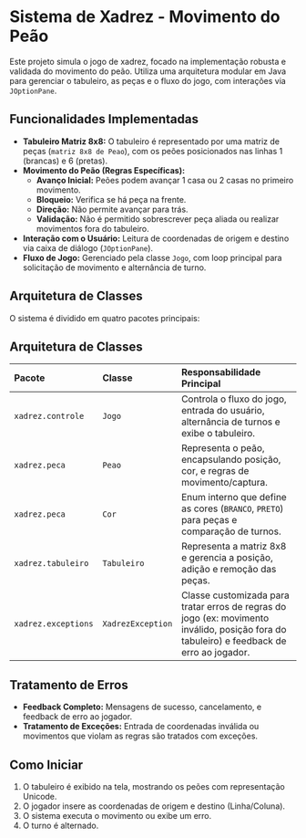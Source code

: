 # Sistema de Xadrez - Movimento do Peão

Este projeto simula o jogo de xadrez, focado na implementação robusta e validada do movimento do peão. Utiliza uma arquitetura modular em Java para gerenciar o tabuleiro, as peças e o fluxo do jogo, com interações via `JOptionPane`.

## Funcionalidades Implementadas
* **Tabuleiro Matriz 8x8:** O tabuleiro é representado por uma matriz de peças (`matriz 8x8 de Peao`), com os peões posicionados nas linhas 1 (brancas) e 6 (pretas).
* **Movimento do Peão (Regras Específicas):**
    * **Avanço Inicial:** Peões podem avançar 1 casa ou 2 casas no primeiro movimento.
    * **Bloqueio:** Verifica se há peça na frente.
    * **Direção:** Não permite avançar para trás.
    * **Validação:** Não é permitido sobrescrever peça aliada ou realizar movimentos fora do tabuleiro.
* **Interação com o Usuário:** Leitura de coordenadas de origem e destino via caixa de diálogo (`JOptionPane`).
* **Fluxo de Jogo:** Gerenciado pela classe `Jogo`, com loop principal para solicitação de movimento e alternância de turno.

## Arquitetura de Classes

O sistema é dividido em quatro pacotes principais:

## Arquitetura de Classes

| Pacote | Classe | Responsabilidade Principal |
| :--- | :--- | :--- |
| `xadrez.controle` | `Jogo` | Controla o fluxo do jogo, entrada do usuário, alternância de turnos e exibe o tabuleiro. |
| `xadrez.peca` | `Peao` | Representa o peão, encapsulando posição, cor, e regras de movimento/captura. |
| `xadrez.peca` | `Cor` | Enum interno que define as cores (`BRANCO`, `PRETO`) para peças e comparação de turnos. |
| `xadrez.tabuleiro` | `Tabuleiro` | Representa a matriz 8x8 e gerencia a posição, adição e remoção das peças. |
| `xadrez.exceptions`| `XadrezException` | Classe customizada para tratar erros de regras do jogo (ex: movimento inválido, posição fora do tabuleiro) e feedback de erro ao jogador. |


## Tratamento de Erros
* **Feedback Completo:** Mensagens de sucesso, cancelamento, e feedback de erro ao jogador.
* **Tratamento de Exceções:** Entrada de coordenadas inválida ou movimentos que violam as regras são tratados com exceções.

 ## Como Iniciar
1.  O tabuleiro é exibido na tela, mostrando os peões com representação Unicode.
2.  O jogador insere as coordenadas de origem e destino (Linha/Coluna).
3.  O sistema executa o movimento ou exibe um erro.
4.  O turno é alternado.

